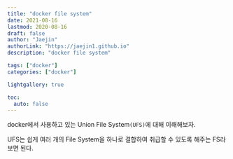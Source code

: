 ```yaml
---
title: "docker file system"
date: 2021-08-16
lastmod: 2020-08-16
draft: false
author: "Jaejin"
authorLink: "https://jaejin1.github.io"
description: "docker file system"

tags: ["docker"]
categories: ["docker"]

lightgallery: true

toc:
  auto: false
---
```


docker에서 사용하고 있는 Union File System`(UFS)`에 대해 이해해보자.

UFS는 쉽게 여러 개의 File System을 하나로 결합하여 취급할 수 있도록 해주는 FS라 보면 된다.

<!--more-->

